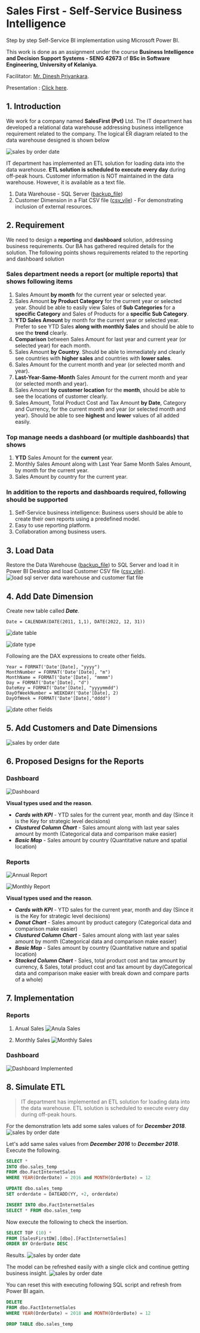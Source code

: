 # Sales First - Self-Service Business Intelligence

Step by step Self-Service BI implementation using Microsoft Power BI.

This work is done as an assignment under the course **Business Intelligence and Decision Support Systems - SENG 42673** of **BSc in Software Engineering, University of Kelaniya**.

Facilitator: [Mr. Dinesh Priyankara](https://lk.linkedin.com/in/dineshpriyankara).

Presentation : [Click here](https://www.slideshare.net/JayathmaChathurangan/sales-first-bi-solution1).

## 1. Introduction

We work for a company named **SalesFirst (Pvt)** Ltd. The IT department has developed a relational data warehouse addressing business intelligence requirement related to the company. The logical ER
diagram related to the data warehouse designed is shown below

![sales by order date](images/erd_before.png)

IT department has implemented an ETL solution for loading data into the data warehouse. **ETL solution is scheduled to execute every day** during off-peak hours. Customer information is NOT maintained in the data warehouse. However, it is available as a text file.

1. Data Warehouse - SQL Server ([backup_file](resource-files/SalesFirst.bak))
2. Customer Dimension in a Flat CSV file ([csv_vile](resource-files/Customers.csv)) - For demonstrating inclusion of external resources.

## 2. Requirement

We need to design a **reporting** and **dashboard** solution, addressing business requirements. Our BA has gathered required details for the solution. The following points shows requirements related to the reporting and dashboard solution

### **Sales department** needs a report (or multiple reports) that shows following items

1. Sales Amount **by month** for the current year or selected year.
1. Sales Amount **by Product Category** for the current year or selected year. Should be able to easily view Sales of **Sub Categories** for a **specific Category** and Sales of Products for a **specific Sub Category**.
1. **YTD Sales Amount** by month for the current year or selected year. Prefer to see YTD Sales **along with monthly Sales** and should be able to see the **trend** clearly.
1. **Comparison** between Sales Amount for last year and current year (or selected year) for each month.
1. Sales Amount **by Country**. Should be able to immediately and clearly see countries with **higher sales** and countries with **lower sales**.
1. Sales Amount for the current month and year (or selected month and year).
1. **Last-Year-Same-Month** Sales Amount for the current month and year (or selected month and year).
1. Sales Amount **by customer location** for the **month**, should be able to see the locations of customer clearly.
1. Sales Amount, Total Product Cost and Tax Amount **by Date**, Category and Currency, for the current month and year (or selected month and year). Should be able to see **highest** and **lower** values of all added easily.

### **Top manage** needs a dashboard (or multiple dashboards) that shows

1. **YTD** Sales Amount for the **current** year.
1. Monthly Sales Amount along with Last Year Same Month Sales Amount, by month for the current year.
1. Sales Amount by country for the current year.

### In addition to the reports and dashboards required, following should be supported

1. Self-Service business intelligence: Business users should be able to create their own reports using a predefined model.
1. Easy to use reporting platform.
1. Collaboration among business users.

## 3. Load Data

Restore the Data Warehouse ([backup_file](resource-files/SalesFirst.bak)) to SQL Server and load it in Power BI Desktop and load Customer CSV file ([csv_vile](resource-files/Customers.csv)).
![load sql server data warehouse and customer flat file](images/load_resources.png)

## 4. Add Date Dimension

Create new table called ***Date***.

```dax
Date = CALENDAR(DATE(2011, 1,1), DATE(2022, 12, 31))
```

![date table](images/date_table.png)

![date type](images/date_type.png)

Following are the DAX expressions to create other fields.
```dax
Year = FORMAT('Date'[Date], "yyyy")
MonthNumber = FORMAT('Date'[Date], "m")
MonthName = FORMAT('Date'[Date], "mmmm")
Day = FORMAT('Date'[Date], "d")
DateKey = FORMAT('Date'[Date], "yyyymmdd")
DayOfWeekNumber = WEEKDAY('Date'[Date], 2)
DayOfWeek = FORMAT('Date'[Date],"dddd")
```

![date other fields](images/date_other_fields.png)

## 5. Add Customers and Date Dimensions

![sales by order date](images/erd_after.png)

## 6. Proposed Designs for the Reports

### Dashboard

![Dashboard](images/Sketch_Dahsboard.jpg)

**Visual types used and the reason**.
- ***Cards with KPI***      	- YTD sales for the current year, month and day (Since it is the Key for strategic level decisions)
- ***Clustured Column Chart*** 	- Sales amount along with last year sales amount by month (Categorical data and comparison make easier)
- ***Basic Map***               - Sales amount by country (Quantitative nature and spatial location)

### Reports

![Annual Report](images/sketch_anual_report.jpg)

![Monthly Report](images/sketch_monthly_report.jpg)

**Visual types used and the reason**.
- ***Cards with KPI***      	- YTD sales for the current year, month and day (Since it is the Key for strategic level decisions)
- ***Donut Chart***      		- Sales amount by product category (Categorical data and comparison make easier)
- ***Clustured Column Chart*** 	- Sales amount along with last year sales amount by month (Categorical data and comparison make easier)
- ***Basic Map***               - Sales amount by country (Quantitative nature and spatial location)
- ***Stacked Column Chart***    - Sales, total product cost and tax amount by currency, & Sales, total product cost and tax amount by day(Categorical data and comparison make easier with break down and compare parts of a whole)

## 7. Implementation

### Reports

1. Anual Sales ![Anula Sales](images/anual_sales.png)

1. Monthly Sales ![Monthly Sales](images/monthly_sales.png)

### Dashboard

![Dashboard Implemented](images/dashboard.png)

## 8. Simulate ETL

> IT department has implemented an ETL solution for loading data into the data warehouse. ETL solution is scheduled to execute every day during off-peak hours.

For the demonstration lets add some sales values of for ***December 2018***.
![sales by order date](images/sales_order_date.png)

Let's add same sales values from ***December 2016*** to ***December 2018***. Execute the following.

```sql
SELECT *
INTO dbo.sales_temp
FROM dbo.FactInternetSales
WHERE YEAR(OrderDate) = 2016 and MONTH(OrderDate) = 12

UPDATE dbo.sales_temp
SET orderdate = DATEADD(YY, +2, orderdate)

INSERT INTO dbo.FactInternetSales
SELECT * FROM dbo.sales_temp
```

Now execute the following to check the insertion.

```sql
SELECT TOP (10) *
FROM [SalesFirstDW].[dbo].[FactInternetSales]
ORDER BY OrderDate DESC
```

Results.
![sales by order date](images/check_insertion.png)

The model can be refreshed easily with a single click and continue getting business insight.
![sales by order date](images/updated_table.png)

You can reset this with executing following SQL script and refresh from Power BI again.

```sql
DELETE
FROM dbo.FactInternetSales
WHERE YEAR(OrderDate) = 2018 and MONTH(OrderDate) = 12

DROP TABLE dbo.sales_temp
```